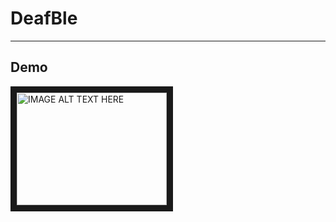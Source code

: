 # DeafBle

----
## Demo

<a href="https://www.youtube.com/watch?v=GnwL-Ea6V2Y" target="_blank"><img src="http://img.youtube.com/vi/GnwL-Ea6V2Y/0.jpg" 
alt="IMAGE ALT TEXT HERE" width="240" height="180" border="10" /></a>
